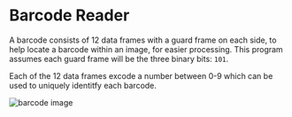 # Barcode Reader
A barcode consists of 12 data frames with a guard frame on each side, to help locate a barcode
within an image, for easier processing. This program assumes each guard frame will be the three
binary bits: `101`.

Each of the 12 data frames excode a number between 0-9 which can be used to uniquely identitfy
each barcode.

<img src = "https://static.au.edusercontent.com/files/KvL5qk8AF7ysh19fpbWud2Gy" alt="barcode image">